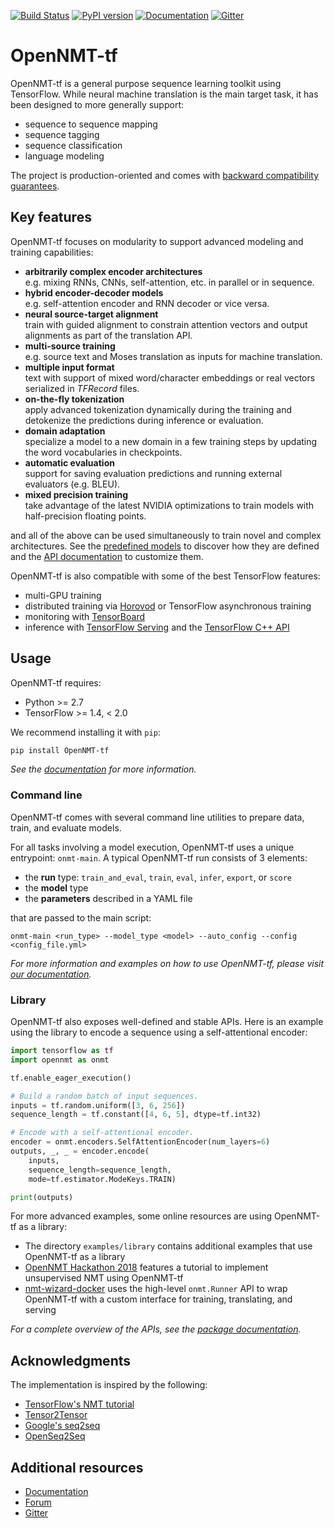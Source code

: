 [![Build Status](https://api.travis-ci.org/OpenNMT/OpenNMT-tf.svg?branch=master)](https://travis-ci.org/OpenNMT/OpenNMT-tf) [![PyPI version](https://badge.fury.io/py/OpenNMT-tf.svg)](https://badge.fury.io/py/OpenNMT-tf) [![Documentation](https://img.shields.io/badge/docs-latest-blue.svg)](http://opennmt.net/OpenNMT-tf/) [![Gitter](https://badges.gitter.im/OpenNMT/OpenNMT-tf.svg)](https://gitter.im/OpenNMT/OpenNMT-tf?utm_source=badge&utm_medium=badge&utm_campaign=pr-badge)

# OpenNMT-tf

OpenNMT-tf is a general purpose sequence learning toolkit using TensorFlow. While neural machine translation is the main target task, it has been designed to more generally support:

* sequence to sequence mapping
* sequence tagging
* sequence classification
* language modeling

The project is production-oriented and comes with [backward compatibility guarantees](CHANGELOG.md).

## Key features

OpenNMT-tf focuses on modularity to support advanced modeling and training capabilities:

* **arbitrarily complex encoder architectures**<br/>e.g. mixing RNNs, CNNs, self-attention, etc. in parallel or in sequence.
* **hybrid encoder-decoder models**<br/>e.g. self-attention encoder and RNN decoder or vice versa.
* **neural source-target alignment**<br/>train with guided alignment to constrain attention vectors and output alignments as part of the translation API.
* **multi-source training**<br/>e.g. source text and Moses translation as inputs for machine translation.
* **multiple input format**<br/>text with support of mixed word/character embeddings or real vectors serialized in *TFRecord* files.
* **on-the-fly tokenization**<br/>apply advanced tokenization dynamically during the training and detokenize the predictions during inference or evaluation.
* **domain adaptation**<br/>specialize a model to a new domain in a few training steps by updating the word vocabularies in checkpoints.
* **automatic evaluation**<br/>support for saving evaluation predictions and running external evaluators (e.g. BLEU).
* **mixed precision training**<br/>take advantage of the latest NVIDIA optimizations to train models with half-precision floating points.

and all of the above can be used simultaneously to train novel and complex architectures. See the [predefined models](opennmt/models/catalog.py) to discover how they are defined and the [API documentation](http://opennmt.net/OpenNMT-tf/package/opennmt.html) to customize them.

OpenNMT-tf is also compatible with some of the best TensorFlow features:

* multi-GPU training
* distributed training via [Horovod](https://github.com/uber/horovod) or TensorFlow asynchronous training
* monitoring with [TensorBoard](https://www.tensorflow.org/get_started/summaries_and_tensorboard)
* inference with [TensorFlow Serving](https://github.com/OpenNMT/OpenNMT-tf/tree/master/examples/serving) and the [TensorFlow C++ API](https://github.com/OpenNMT/OpenNMT-tf/tree/master/examples/cpp)

## Usage

OpenNMT-tf requires:

* Python >= 2.7
* TensorFlow >= 1.4, < 2.0

We recommend installing it with `pip`:

```bash
pip install OpenNMT-tf
```

*See the [documentation](http://opennmt.net/OpenNMT-tf/installation.html) for more information.*

### Command line

OpenNMT-tf comes with several command line utilities to prepare data, train, and evaluate models.

For all tasks involving a model execution, OpenNMT-tf uses a unique entrypoint: `onmt-main`. A typical OpenNMT-tf run consists of 3 elements:

* the **run** type: `train_and_eval`, `train`, `eval`, `infer`, `export`, or `score`
* the **model** type
* the **parameters** described in a YAML file

that are passed to the main script:

```
onmt-main <run_type> --model_type <model> --auto_config --config <config_file.yml>
```

*For more information and examples on how to use OpenNMT-tf, please visit [our documentation](http://opennmt.net/OpenNMT-tf).*

### Library

OpenNMT-tf also exposes well-defined and stable APIs. Here is an example using the library to encode a sequence using a self-attentional encoder:

```python
import tensorflow as tf
import opennmt as onmt

tf.enable_eager_execution()

# Build a random batch of input sequences.
inputs = tf.random.uniform([3, 6, 256])
sequence_length = tf.constant([4, 6, 5], dtype=tf.int32)

# Encode with a self-attentional encoder.
encoder = onmt.encoders.SelfAttentionEncoder(num_layers=6)
outputs, _, _ = encoder.encode(
    inputs,
    sequence_length=sequence_length,
    mode=tf.estimator.ModeKeys.TRAIN)

print(outputs)
```

For more advanced examples, some online resources are using OpenNMT-tf as a library:

* The directory `examples/library` contains additional examples that use OpenNMT-tf as a library
* [OpenNMT Hackathon 2018](https://github.com/OpenNMT/Hackathon/tree/master/unsupervised-nmt) features a tutorial to implement unsupervised NMT using OpenNMT-tf
* [nmt-wizard-docker](https://github.com/OpenNMT/nmt-wizard-docker) uses the high-level `onmt.Runner` API to wrap OpenNMT-tf with a custom interface for training, translating, and serving

*For a complete overview of the APIs, see the [package documentation](http://opennmt.net/OpenNMT-tf/package/opennmt.html).*

## Acknowledgments

The implementation is inspired by the following:

* [TensorFlow's NMT tutorial](https://github.com/tensorflow/nmt)
* [Tensor2Tensor](https://github.com/tensorflow/tensor2tensor)
* [Google's seq2seq](https://github.com/google/seq2seq)
* [OpenSeq2Seq](https://github.com/NVIDIA/OpenSeq2Seq)

## Additional resources

* [Documentation](http://opennmt.net/OpenNMT-tf)
* [Forum](http://forum.opennmt.net)
* [Gitter](https://gitter.im/OpenNMT/OpenNMT-tf)
